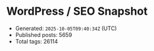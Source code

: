 # WordPress / SEO Snapshot

- Generated: `2025-10-05T09:40:34Z` (UTC)
- Published posts: 5659
- Total tags: 26114
